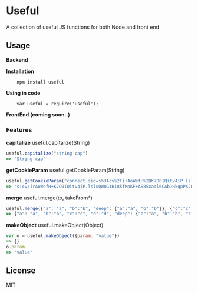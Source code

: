 Useful
===========

A collection of useful JS functions for both Node and front end

## Usage

**Backend**

**Installation**

		npm install useful

**Using in code**

		var useful = require('useful');

**FrontEnd (coming soon..)**

### Features

**capitalize** useful.capitalize(String)


```javascript
useful.capitalize("string cap")
=> "String cap"
```

**getCookieParam** useful.getCookieParam(String)

```javascript
useful.getCookieParam("connect.sid=s%3Acv%2FirAoWefH%2BK7O0IQitv4iP.lsluQW0GIHi8kfMoKF%2BAS85xa4l6CAbJHkqpPXJDY8Y","connect.sid")
=> "s:cv/irAoWefH+K7O0IQitv4iP.lsluQW0GIHi8kfMoKF+AS85xa4l6CAbJHkqpPXJDY8Y"
```

**merge** useful.merge(to, takeFrom*)

```javascript
useful.merge({"a": "a", "b":"b", "deep": {"a":"a", "b":"b"}}, {"c":"c", "d":"d", "deep": {"c":"c", "d":"d"}})
=> {"a": "a", "b":"b", "c":"c", "d":"d", "deep": {"a":"a", "b":"b", "c":"c", "d":"d"}}
```

**makeObject** useful.makeObject(Object)

```javascript
var o = useful.makeObject({param: "value"})
=> {}
o.param
=> "value"
```

## License 

MIT
